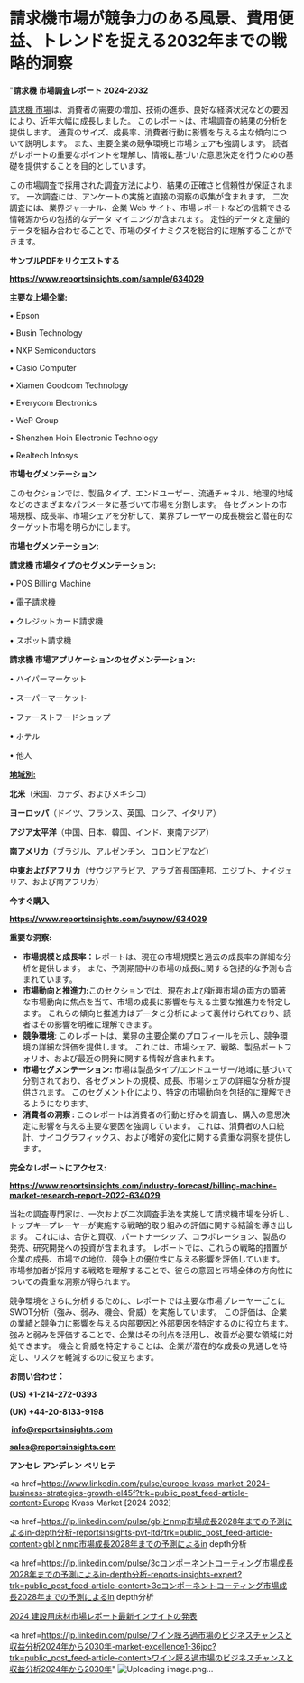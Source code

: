 # 請求機市場が競争力のある風景、費用便益、トレンドを捉える2032年までの戦略的洞察

"<strong>請求機 市場調査レポート 2024-2032</strong>

<a href=https://www.reportsinsights.com/sample/634029>請求機 市場</a>は、消費者の需要の増加、技術の進歩、良好な経済状況などの要因により、近年大幅に成長しました。 このレポートは、市場調査の結果の分析を提供します。 通貨のサイズ、成長率、消費者行動に影響を与える主な傾向について説明します。 また、主要企業の競争環境と市場シェアも強調します。 読者がレポートの重要なポイントを理解し、情報に基づいた意思決定を行うための基礎を提供することを目的としています。

この市場調査で採用された調査方法により、結果の正確さと信頼性が保証されます。 一次調査には、アンケートの実施と直接の洞察の収集が含まれます。 二次調査には、業界ジャーナル、企業 Web サイト、市場レポートなどの信頼できる情報源からの包括的なデータ マイニングが含まれます。 定性的データと定量的データを組み合わせることで、市場のダイナミクスを総合的に理解することができます。

<strong><b>サンプルPDFをリクエストする</b></strong>

<a href=https://www.reportsinsights.com/sample/634029><strong><u>https://www.reportsinsights.com/sample/634029</u></strong></a>

<strong>主要な上場企業:</strong>

• Epson

• Busin Technology

• NXP Semiconductors

• Casio Computer

• Xiamen Goodcom Technology

• Everycom Electronics

• WeP Group

• Shenzhen Hoin Electronic Technology

• Realtech Infosys

<strong>市場セグメンテーション</strong>

このセクションでは、製品タイプ、エンドユーザー、流通チャネル、地理的地域などのさまざまなパラメータに基づいて市場を分割します。 各セグメントの市場規模、成長率、市場シェアを分析して、業界プレーヤーの成長機会と潜在的なターゲット市場を明らかにします。

<strong><u>市場セグメンテーション</u></strong><strong><u>:</u></strong>

<strong>請求機 市場タイプのセグメンテーション:</strong>

• POS Billing Machine

• 電子請求機

• クレジットカード請求機

• スポット請求機

<strong>請求機 市場アプリケーションのセグメンテーション:</strong>

• ハイパーマーケット

• スーパーマーケット

• ファーストフードショップ

• ホテル

• 他人

<strong><u>地域別</u></strong><strong><u>:</u></strong>

<strong>北米</strong>（米国、カナダ、およびメキシコ）

<strong>ヨーロッパ</strong>（ドイツ、フランス、英国、ロシア、イタリア）

<strong>アジア太平洋</strong>（中国、日本、韓国、インド、東南アジア）

<strong>南アメリカ</strong>（ブラジル、アルゼンチン、コロンビアなど）

<strong>中東およびアフリカ</strong>（サウジアラビア、アラブ首長国連邦、エジプト、ナイジェリア、および南アフリカ）

<strong>今すぐ購入</strong>

<a href=https://www.reportsinsights.com/buynow/634029><strong><u>https://www.reportsinsights.com/buynow/634029</u></strong></a>

<strong>重要な洞察:</strong>
<ul>
  <li><strong>市場規模と成長率：</strong>レポートは、現在の市場規模と過去の成長率の詳細な分析を提供します。 また、予測期間中の市場の成長に関する包括的な予測も含まれています。</li>
  <li><strong>市場動向と推進力:</strong>このセクションでは、現在および新興市場の両方の顕著な市場動向に焦点を当て、市場の成長に影響を与える主要な推進力を特定します。 これらの傾向と推進力はデータと分析によって裏付けられており、読者はその影響を明確に理解できます。</li>
  <li><strong>競争環境</strong>: このレポートは、業界の主要企業のプロフィールを示し、競争環境の詳細な評価を提供します。 これには、市場シェア、戦略、製品ポートフォリオ、および最近の開発に関する情報が含まれます。</li>
  <li><strong>市場セグメンテーション: </strong>市場は製品タイプ/エンドユーザー/地域に基づいて分割されており、各セグメントの規模、成長、市場シェアの詳細な分析が提供されます。 このセグメント化により、特定の市場動向を包括的に理解できるようになります。</li>
  <li><strong>消費者の洞察 : </strong>このレポートは消費者の行動と好みを調査し、購入の意思決定に影響を与える主要な要因を強調しています。 これは、消費者の人口統計、サイコグラフィックス、および嗜好の変化に関する貴重な洞察を提供します。</li>
</ul>
<strong>完全なレポートにアクセス:</strong>

<a href=https://www.reportsinsights.com/industry-forecast/billing-machine-market-research-report-2022-634029><strong><u><b>https://www.reportsinsights.com/industry-forecast/billing-machine-market-research-report-2022-634029</b></u></strong></a>

当社の調査専門家は、一次および二次調査手法を実施して請求機市場を分析し、トップキープレーヤーが実施する戦略的取り組みの評価に関する結論を導き出します。 これには、合併と買収、パートナーシップ、コラボレーション、製品の発売、研究開発への投資が含まれます。 レポートでは、これらの戦略的措置が企業の成長、市場での地位、競争上の優位性に与える影響を評価しています。 市場参加者が採用する戦略を理解することで、彼らの意図と市場全体の方向性についての貴重な洞察が得られます。

競争環境をさらに分析するために、レポートでは主要な市場プレーヤーごとにSWOT分析（強み、弱み、機会、脅威）を実施しています。 この評価は、企業の業績と競争力に影響を与える内部要因と外部要因を特定するのに役立ちます。 強みと弱みを評価することで、企業はその利点を活用し、改善が必要な領域に対処できます。 機会と脅威を特定することは、企業が潜在的な成長の見通しを特定し、リスクを軽減するのに役立ちます。

<strong>お問い合わせ：</strong>

<strong>(US) +1-214-272-0393</strong>

<strong>(UK) +44-20-8133-9198</strong>

<strong> </strong><a href=info@reportsinsights.com><strong><u>info@reportsinsights.com</u></strong></a>

<a href=sales@reportsinsights.com><strong><u>sales@reportsinsights.com</u></strong></a>

<strong>アンセレ アンデレン ベリヒテ</strong>

<a href=https://www.linkedin.com/pulse/europe-kvass-market-2024-business-strategies-growth-el45f?trk=public_post_feed-article-content>Europe Kvass Market [2024 2032]</a>

<a href=https://jp.linkedin.com/pulse/gblとnmp市場成長2028年までの予測によるin-depth分析-reportsinsights-pvt-ltd?trk=public_post_feed-article-content>gblとnmp市場成長2028年までの予測によるin depth分析</a>

<a href=https://jp.linkedin.com/pulse/3cコンポーネントコーティング市場成長2028年までの予測によるin-depth分析-reports-insights-expert?trk=public_post_feed-article-content>3cコンポーネントコーティング市場成長2028年までの予測によるin depth分析</a>

<a href=https://www.linkedin.com/pulse/2024-建設用床材市場レポート最新インサイトの発表-community-market-research-nfcqf/>2024 建設用床材市場レポート最新インサイトの発表</a>

<a href=https://jp.linkedin.com/pulse/ワイン膜ろ過市場のビジネスチャンスと収益分析2024年から2030年-market-excellence1-36jpc?trk=public_post_feed-article-content>ワイン膜ろ過市場のビジネスチャンスと収益分析2024年から2030年</a>"
![Uploading image.png…]()
